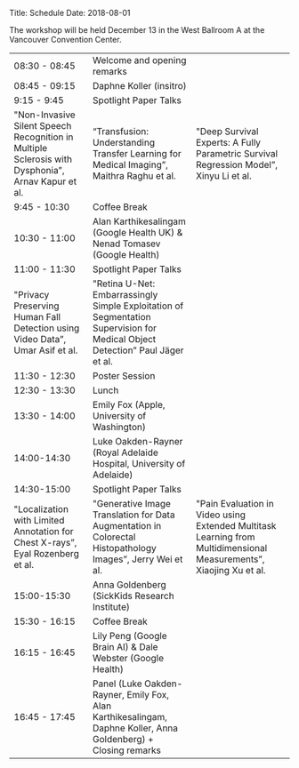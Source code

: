 Title: Schedule
Date: 2018-08-01
<!-- 25 minutes + 5 for invited -->

The workshop will be held December 13 in the West Ballroom A at the Vancouver Convention Center.

<div class="table-responsive">
  <table class="table table-bordered">
    <tbody>
        <tr>
            <td>08:30 - 08:45</td>
            <td>Welcome and opening remarks</td>
        </tr>
        <tr>
            <td>08:45 - 09:15</td>
            <td> Daphne Koller (insitro)</td>
        </tr>
        <tr>
            <td>9:15 - 9:45 </td>
            <td> Spotlight Paper Talks </td>
        </tr>
        <tr>
            <td> "Non-Invasive Silent Speech Recognition in Multiple Sclerosis with Dysphonia”, Arnav Kapur et al. </td>
            <td> “Transfusion: Understanding Transfer Learning for Medical Imaging”, Maithra Raghu et al. </td>
            <td> "Deep Survival Experts: A Fully Parametric Survival Regression Model”, Xinyu Li et al. </td>
        </tr>
        <tr>
            <td>9:45 - 10:30 </td>
            <td>Coffee Break </td>
        </tr>
        <tr>
            <td>10:30 - 11:00</td>
            <td> Alan Karthikesalingam (Google Health UK) & Nenad Tomasev (Google Health)
            </td>
        </tr>
        <tr>
            <td>11:00 - 11:30</td>
            <td> Spotlight Paper Talks </td>
        </tr>
        <tr>
            <td>"Privacy Preserving Human Fall Detection using Video Data”, Umar Asif et al.</td>
            <td>"Retina U-Net: Embarrassingly Simple Exploitation of Segmentation Supervision for Medical Object Detection” Paul Jäger et al.</td>
        </tr>
        <tr>
            <td>11:30 - 12:30</td>
            <td> Poster Session </td>
        </tr>
        <tr>
            <td>12:30 - 13:30</td>
            <td>Lunch
            </td>
        </tr>
        <tr>
            <td>13:30 - 14:00</td>
            <td> Emily Fox (Apple, University of Washington) </td>
        </tr>
        <tr>
            <td>14:00-14:30</td>
            <td> Luke Oakden-Rayner (Royal Adelaide Hospital, University of Adelaide) </td>
        </tr>
        <tr>
            <td>14:30-15:00</td>
            <td> Spotlight Paper Talks
            </td>
        </tr>
        <tr>
            <td> "Localization with Limited Annotation for Chest X-rays”, Eyal Rozenberg et al. </td>
            <td> "Generative Image Translation for Data Augmentation in Colorectal Histopathology Images”, Jerry Wei et al. </td>
            <td> "Pain Evaluation in Video using Extended Multitask Learning from Multidimensional Measurements”, Xiaojing Xu et al. </td>
        </tr>
        <tr>
            <td>15:00-15:30</td>
            <td> Anna Goldenberg (SickKids Research Institute)
            </td>
        </tr>
        <tr>
            <td>15:30 - 16:15</td>
            <td>
                Coffee Break
            </td>
        </tr>
        <tr>
            <td>16:15 - 16:45</td>
            <td> Lily Peng (Google Brain AI) & Dale Webster (Google Health)
            </td>
        </tr>
        <tr>
            <td>16:45 - 17:45</td>
            <td>
                Panel (Luke Oakden-Rayner, Emily Fox, Alan Karthikesalingam, Daphne Koller, Anna Goldenberg) + Closing remarks
            </td>
        </tr>
    </tbody>
    </table>
</div>
